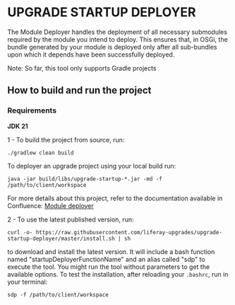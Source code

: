 # UPGRADE STARTUP DEPLOYER

The Module Deployer handles the deployment of all necessary submodules required by the module you intend to deploy. This ensures that, in OSGi, the bundle generated by your module is deployed only after all sub-bundles upon which it depends have been successfully deployed.

Note: So far, this tool only supports Gradle projects

## How to build and run the project

### Requirements

**JDK 21**

1 - To build the project from source, run:

```
./gradlew clean build
```

To deployer an upgrade project using your local build run:

```
java -jar build/libs/upgrade-startup-*.jar -md -f /path/to/client/workspace
```

For more details about this project, refer to the documentation available in Confluence: [Module deployer](https://liferay.atlassian.net/wiki/spaces/ECU/pages/3676668235/Module+deployer?force_transition=3f17c7e0-db73-48a7-89a6-003d039d48a6)

2 - To use the latest published version, run:

```
curl -o- https://raw.githubusercontent.com/liferay-upgrades/upgrade-startup-deployer/master/install.sh | sh
```

to download and install the latest version. It will include a bash function named "startupDeployerFunctionName" and an alias called "sdp" to execute the tool. You might run the tool without parameters to get the available options.
To test the installation, after reloading your `.bashrc`, run in your terminal:
```
sdp -f /path/to/client/workspace
```